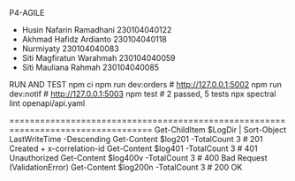 P 4 - A G I L E 
- Husin Nafarin Ramadhani 230104040122
- Akhmad Hafidz Ardianto 230104040118
- Nurmiyaty 230104040083
- Siti Magfiratun Warahmah 230104040059
- Siti Mauliana Rahmah 230104040085 

RUN AND TEST
npm ci
npm run dev:orders # http://127.0.0.1:5002
npm run dev:notif  # http://127.0.0.1:5003
npm test           # 2 passed, 5 tests
npx spectral lint openapi/api.yaml

==================================================================================
Get-ChildItem $LogDir | Sort-Object LastWriteTime -Descending
Get-Content $log201 -TotalCount 3 # 201 Created + x-correlation-id
Get-Content $log401 -TotalCount 3 # 401 Unauthorized
Get-Content $log400v -TotalCount 3 # 400 Bad Request (ValidationError)
Get-Content $log200n -TotalCount 3 # 200 OK
 
 
